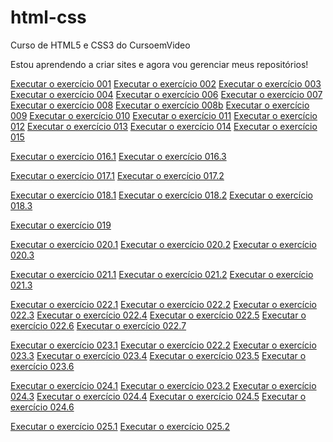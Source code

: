 # html-css
 Curso de HTML5 e CSS3 do CursoemVideo

 Estou aprendendo a criar sites e agora vou gerenciar meus repositórios!

 <a href='https://lucaslinyker.github.io/html-css/exercicios/ex001/index.html'>Executar o exercício 001</a>
 <a href='https://lucaslinyker.github.io/html-css/exercicios/ex002/index.html'>Executar o exercício 002</a>
 <a href='https://lucaslinyker.github.io/html-css/exercicios/ex003/index.html'>Executar o exercício 003</a>
 <a href='https://lucaslinyker.github.io/html-css/exercicios/ex004/index.html'>Executar o exercício 004</a>
 <a href='https://lucaslinyker.github.io/html-css/exercicios/ex006/index.html'>Executar o exercício 006</a>
 <a href='https://lucaslinyker.github.io/html-css/exercicios/ex007/html5.html'>Executar o exercício 007</a>
 <a href='https://lucaslinyker.github.io/html-css/exercicios/ex008/index.html'>Executar o exercício 008</a>
 <a href='https://lucaslinyker.github.io/html-css/exercicios/ex008b/index.html'>Executar o exercício 008b</a>
 <a href='https://lucaslinyker.github.io/html-css/exercicios/ex009/index.html'>Executar o exercício 009</a>
 <a href='https://lucaslinyker.github.io/html-css/exercicios/ex010/index.html'>Executar o exercício 010</a>
 <a href='https://lucaslinyker.github.io/html-css/exercicios/ex011/index.html'>Executar o exercício 011</a>
 <a href='https://lucaslinyker.github.io/html-css/exercicios/ex012/index.html'>Executar o exercício 012</a>
 <a href='https://lucaslinyker.github.io/html-css/exercicios/ex013/index.html'>Executar o exercício 013</a>
 <a href='https://lucaslinyker.github.io/html-css/exercicios/ex014/index.html'>Executar o exercício 014</a>
 <a href='https://lucaslinyker.github.io/html-css/exercicios/ex015/index.html'>Executar o exercício 015</a>

  <a href='https://lucaslinyker.github.io/html-css/exercicios/ex016/cor01.html'>Executar o exercício 016.1</a>
  <a href='https://lucaslinyker.github.io/html-css/exercicios/ex016/cor03.html'>Executar o exercício 016.3</a>

  <a href='https://lucaslinyker.github.io/html-css/exercicios/ex017/fonte01.html'>Executar o exercício 017.1</a>
  <a href='https://lucaslinyker.github.io/html-css/exercicios/ex017/fonte02.html'>Executar o exercício 017.2</a>

  <a href='https://lucaslinyker.github.io/html-css/exercicios/ex018/font01.html'>Executar o exercício 018.1</a>
  <a href='https://lucaslinyker.github.io/html-css/exercicios/ex018/font02.html'>Executar o exercício 018.2</a>
  <a href='https://lucaslinyker.github.io/html-css/exercicios/ex018/font03.html'>Executar o exercício 018.3</a>

 <a href='https://lucaslinyker.github.io/html-css/exercicios/ex019/seletor01.html'>Executar o exercício 019</a>

  <a href='https://lucaslinyker.github.io/html-css/exercicios/ex020/hover.html'>Executar o exercício 020.1</a>
  <a href='https://lucaslinyker.github.io/html-css/exercicios/ex020/links.html'>Executar o exercício 020.2</a>
  <a href='https://lucaslinyker.github.io/html-css/exercicios/ex020/pseudoclasse.html'>Executar o exercício 020.3</a>

  <a href='https://lucaslinyker.github.io/html-css/exercicios/ex021/caixa01.html'>Executar o exercício 021.1</a>
  <a href='https://lucaslinyker.github.io/html-css/exercicios/ex021/caixa02.html'>Executar o exercício 021.2</a>
  <a href='https://lucaslinyker.github.io/html-css/exercicios/ex021/caixa03.html'>Executar o exercício 021.3</a>

  <a href='https://lucaslinyker.github.io/html-css/exercicios/ex022/fundo001.html'>Executar o exercício 022.1</a>
  <a href='https://lucaslinyker.github.io/html-css/exercicios/ex022/fundo002.html'>Executar o exercício 022.2</a>
  <a href='https://lucaslinyker.github.io/html-css/exercicios/ex022/fundo003.html'>Executar o exercício 022.3</a>
  <a href='https://lucaslinyker.github.io/html-css/exercicios/ex022/fundo004.html'>Executar o exercício 022.4</a>
  <a href='https://lucaslinyker.github.io/html-css/exercicios/ex022/fundo005.html'>Executar o exercício 022.5</a>
  <a href='https://lucaslinyker.github.io/html-css/exercicios/ex022/fundo006.html'>Executar o exercício 022.6</a>
  <a href='https://lucaslinyker.github.io/html-css/exercicios/ex022/fundo007.html'>Executar o exercício 022.7</a>

  <a href='https://lucaslinyker.github.io/html-css/exercicios/ex023/tabela001.html'>Executar o exercício 023.1</a>
  <a href='https://lucaslinyker.github.io/html-css/exercicios/ex023/tabela002.html'>Executar o exercício 022.2</a>
  <a href='https://lucaslinyker.github.io/html-css/exercicios/ex023/tabela003.html'>Executar o exercício 023.3</a>
  <a href='https://lucaslinyker.github.io/html-css/exercicios/ex023/tabela004.html'>Executar o exercício 023.4</a>
  <a href='https://lucaslinyker.github.io/html-css/exercicios/ex023/tabela005.html'>Executar o exercício 023.5</a>
  <a href='https://lucaslinyker.github.io/html-css/exercicios/ex023/tabela006.html'>Executar o exercício 023.6</a>

  <a href='https://lucaslinyker.github.io/html-css/exercicios/ex024/iframe1.html'>Executar o exercício 024.1</a>
  <a href='https://lucaslinyker.github.io/html-css/exercicios/ex024/iframe2.html'>Executar o exercício 023.2</a>
  <a href='https://lucaslinyker.github.io/html-css/exercicios/ex024/iframe3.html'>Executar o exercício 024.3</a>
  <a href='https://lucaslinyker.github.io/html-css/exercicios/ex024/iframe4.html'>Executar o exercício 024.4</a>
  <a href='https://lucaslinyker.github.io/html-css/exercicios/ex024/iframe5.html'>Executar o exercício 024.5</a>
  <a href='https://lucaslinyker.github.io/html-css/exercicios/ex024/iframe6.html'>Executar o exercício 024.6</a>

  <a href='https://lucaslinyker.github.io/html-css/exercicios/ex025/form001.html'>Executar o exercício 025.1</a>
  <a href='https://lucaslinyker.github.io/html-css/exercicios/ex025/form002.html'>Executar o exercício 025.2</a>